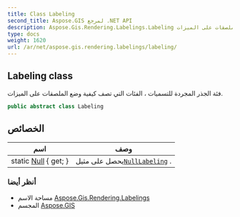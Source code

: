 ```yaml
---
title: Class Labeling
second_title: Aspose.GIS لمرجع .NET API
description: Aspose.Gis.Rendering.Labelings.Labeling فصل. فئة الجذر المجردة للتسميات  الفئات التي تصف كيفية وضع الملصقات على الميزات.
type: docs
weight: 1620
url: /ar/net/aspose.gis.rendering.labelings/labeling/
---
```

## Labeling class

فئة الجذر المجردة للتسميات ، الفئات التي تصف كيفية وضع الملصقات على الميزات.

```csharp
public abstract class Labeling
```

## الخصائص

| اسم | وصف |
| --- | --- |
| static [Null](../../aspose.gis.rendering.labelings/labeling/null/) { get; } | يحصل على مثيل[`NullLabeling`](../nulllabeling/) . |

### أنظر أيضا

* مساحة الاسم [Aspose.Gis.Rendering.Labelings](../../aspose.gis.rendering.labelings/)
* المجسم [Aspose.GIS](../../)


